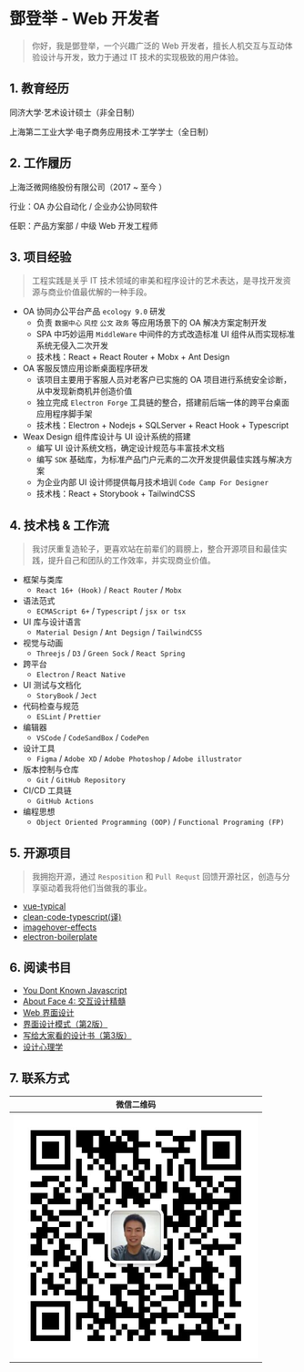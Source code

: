 # 鄧登举 - Web 开发者

> 你好，我是鄧登举，一个兴趣广泛的 Web 开发者，擅长人机交互与互动体验设计与开发，致力于通过 IT 技术的实现极致的用户体验。

## 1. 教育经历

同济大学·艺术设计硕士（非全日制）

上海第二工业大学·电子商务应用技术·工学学士（全日制）

## 2. 工作履历

上海泛微网络股份有限公司（2017 ~ 至今 ）

行业：OA 办公自动化 / 企业办公协同软件

任职：产品方案部 / 中级 Web 开发工程师

## 3. 项目经验

> 工程实践是关乎 IT 技术领域的审美和程序设计的艺术表达，是寻找开发资源与商业价值最优解的一种手段。

- OA 协同办公平台产品 `ecology 9.0` 研发
  - 负责 `数据中心` `风控` `公文` `政务` 等应用场景下的 OA 解决方案定制开发
  - SPA 中巧妙运用 `MiddleWare` 中间件的方式改造标准 UI 组件从而实现标准系统无侵入二次开发
  - 技术栈：React + React Router + Mobx + Ant Design
- OA 客服反馈应用诊断桌面程序研发
  - 该项目主要用于客服人员对老客户已实施的 OA 项目进行系统安全诊断，从中发现新商机并创造价值
  - 独立完成 `Electron Forge` 工具链的整合，搭建前后端一体的跨平台桌面应用程序脚手架
  - 技术栈：Electron + Nodejs + SQLServer + React Hook + Typescript
- Weax Design 组件库设计与 UI 设计系统的搭建
  - 编写 UI 设计系统文档，确定设计规范与丰富技术文档
  - 编写 `SDK` 基础库，为标准产品门户元素的二次开发提供最佳实践与解决方案
  - 为企业内部 UI 设计师提供每月技术培训 `Code Camp For Designer`
  - 技术栈：React + Storybook + TailwindCSS

## 4. 技术栈 & 工作流

> 我讨厌重复造轮子，更喜欢站在前辈们的肩膀上，整合开源项目和最佳实践，提升自己和团队的工作效率，并实现商业价值。

- 框架与类库
  - `React 16+ (Hook)` / `React Router` / `Mobx`
- 语法范式
  - `ECMAScript 6+` / `Typescript` / `jsx or tsx`
- UI 库与设计语言 
  - `Material Design` / `Ant Degsign` / `TailwindCSS`
- 视觉与动画
  - `Threejs` / `D3` / `Green Sock` / `React Spring`
- 跨平台
  - `Electron` / `React Native`
- UI 测试与文档化
  - `StoryBook` / `Ject`
- 代码检查与规范
  - `ESLint` / `Prettier`
- 编辑器
  - `VSCode` / `CodeSandBox` / `CodePen`
- 设计工具
  - `Figma` / `Adobe XD` / `Adobe Photoshop` / `Adobe illustrator`
- 版本控制与仓库
  - `Git` / `GitHub Repository`
- CI/CD 工具链
  - `GitHub Actions`
- 编程思想
  - `Object Oriented Programming (OOP)` / `Functional Programing (FP)`

## 5. 开源项目

> 我拥抱开源，通过 `Resposition` 和 `Pull Requst` 回馈开源社区，创造与分享驱动着我将他们当做我的事业。

- [vue-typical](https://github.com/Turkyden/vue-typical)
- [clean-code-typescript(译)](https://github.com/Turkyden/clean-code-typescript)
- [imagehover-effects](https://github.com/Turkyden/imagehover-effects)
- [electron-boilerplate](https://github.com/Turkyden/electron-boilerplate)

## 6. 阅读书目

- [You Dont Known Javascript](https://book.douban.com/subject/26383331/)
- [About Face 4: 交互设计精髓](https://book.douban.com/subject/26642302/)
- [Web 界面设计](https://book.douban.com/subject/3821157/)
- [界面设计模式（第2版）](https://book.douban.com/subject/25716088/)
- [写给大家看的设计书（第3版）](https://book.douban.com/subject/3323633/)
- [设计心理学](https://book.douban.com/subject/26102860/)

## 7. 联系方式

| 微信二维码 |
| :------: |
| ![微信](./img/weixin.jpg) |
